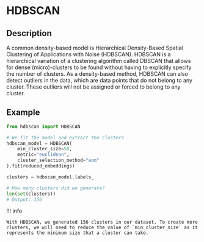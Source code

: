 # HDBSCAN

## Description

A common density-based model is Hierarchical Density-Based Spatial Clustering of Applications with Noise (HDBSCAN).
HDBSCAN is a hierarchical variation of a clustering algorithm called DBSCAN that allows for dense (micro)-clusters to be found without having to explicitly specify the number of clusters.
As a density-based method, HDBSCAN can also detect outliers in the data, which are data points that do not belong to any cluster.
These outliers will not be assigned or forced to belong to any cluster.

## Example

```python
from hdbscan import HDBSCAN

# We fit the model and extract the clusters
hdbscan_model = HDBSCAN(
    min_cluster_size=50,
    metric="euclidean",
    cluster_selection_method="eom"
).fit(reduced_embeddings)

clusters = hdbscan_model.labels_

# How many clusters did we generate?
len(set(clusters))
# Output: 156
```

!!! info

    With HDBSCAN, we generated 156 clusters in our dataset. To create more clusters, we will need to reduce the value of `min_cluster_size` as it represents the minimum size that a cluster can take.
